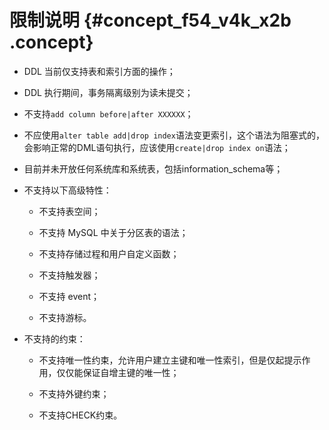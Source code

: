 # 限制说明 {#concept_f54_v4k_x2b .concept}

-   DDL 当前仅支持表和索引方面的操作；

-   DDL 执行期间，事务隔离级别为读未提交；

-   不支持`add column before|after XXXXXX`；

-   不应使用`alter table add|drop index`语法变更索引，这个语法为阻塞式的，会影响正常的DML语句执行，应该使用`create|drop index on`语法；

-   目前并未开放任何系统库和系统表，包括information\_schema等；

-   不支持以下高级特性：

    -   不支持表空间；

    -   不支持 MySQL 中关于分区表的语法；

    -   不支持存储过程和用户自定义函数；

    -   不支持触发器；

    -   不支持 event；

    -   不支持游标。

-   不支持的约束：

    -   不支持唯一性约束，允许用户建立主键和唯一性索引，但是仅起提示作用，仅仅能保证自增主键的唯一性；

    -   不支持外键约束；

    -   不支持CHECK约束。


